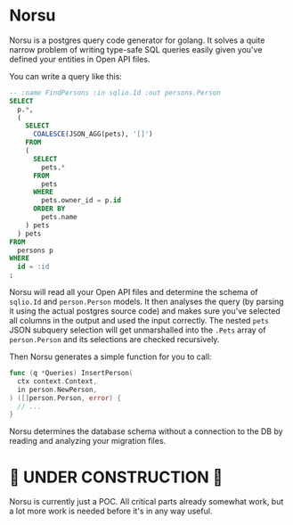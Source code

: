 # Norsu

Norsu is a postgres query code generator for golang. It solves a quite narrow problem of writing type-safe SQL queries easily given you've defined your entities in Open API files.

You can write a query like this:

```sql
-- :name FindPersons :in sqlio.Id :out persons.Person
SELECT
  p.*,
  (
    SELECT
      COALESCE(JSON_AGG(pets), '[]')
    FROM
    (
      SELECT
        pets.*
      FROM
        pets
      WHERE
        pets.owner_id = p.id
      ORDER BY
        pets.name
    ) pets
  ) pets
FROM
  persons p
WHERE
  id = :id
;
```

Norsu will read all your Open API files and determine the schema of `sqlio.Id` and `person.Person` models. It then analyses the query (by parsing it using the actual postgres source code) and makes sure you've selected all columns in the output and used the input correctly. The nested `pets` JSON subquery selection will get unmarshalled into the `.Pets` array of `person.Person` and its selections are checked recursively.

Then Norsu generates a simple function for you to call:

```go
func (q *Queries) InsertPerson(
  ctx context.Context,
  in person.NewPerson,
) ([]person.Person, error) {
  // ...
}
```

Norsu determines the database schema without a connection to the DB by reading and analyzing your migration files.

# 🚧 UNDER CONSTRUCTION 🚧

Norsu is currently just a POC. All critical parts already somewhat work, but a lot more work is needed before it's in any way useful.